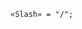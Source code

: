 <!-- This file is generated automatically by infrastructure scripts. Please don't edit by hand. -->

```{ .ebnf .slang-ebnf #Slash }
«Slash» = "/";
```
